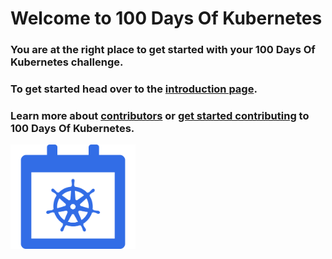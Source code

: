 # Welcome to 100 Days Of Kubernetes

### You are at the right place to get started with your 100 Days Of Kubernetes challenge.

### To get started head over to the [introduction page](./overview.md).

### Learn more about [contributors](./contributors.md) or [get started contributing](https://github.com/100daysofkubernetes/100DaysOfKubernetes) to 100 Days Of Kubernetes.



<img src="./assets/100dk.png" alt="logo" width="200"/>
